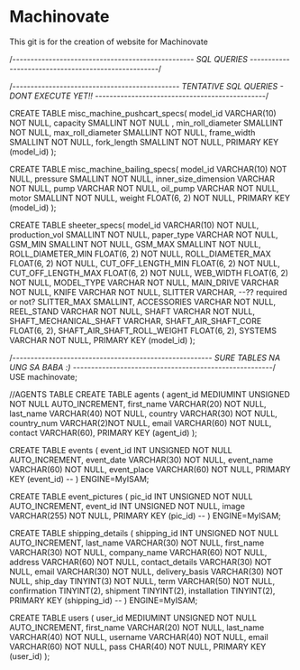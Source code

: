 # Machinovate
This git is for the creation of website for Machinovate


/*--------------------------------------------------
SQL QUERIES
----------------------------------------------------*/

/*----------------------------------------------
TENTATIVE SQL QUERIES - DONT EXECUTE YET!!
-----------------------------------------------*/

CREATE TABLE misc_machine_pushcart_specs(
	model_id VARCHAR(10) NOT NULL,
	capacity SMALLINT NOT NULL ,
	min_roll_diameter SMALLINT NOT NULL,
	max_roll_diameter SMALLINT NOT NULL,
	frame_width SMALLINT NOT NULL,
	fork_length SMALLINT NOT NULL,
	PRIMARY KEY (model_id)
);

CREATE TABLE misc_machine_bailing_specs(
	model_id VARCHAR(10) NOT NULL,
	pressure SMALLINT NOT NULL,
	inner_size_dimension VARCHAR NOT NULL,
	pump VARCHAR NOT NULL,
	oil_pump VARCHAR NOT NULL,
	motor SMALLINT NOT NULL,
	weight FLOAT(6, 2) NOT NULL,
	PRIMARY KEY (model_id)
);

CREATE TABLE sheeter_specs(
	model_id VARCHAR(10) NOT NULL,
	production_vol SMALLINT NOT NULL,
	paper_type VARCHAR NOT NULL,
	GSM_MIN SMALLINT NOT NULL,
	GSM_MAX SMALLINT NOT NULL,
	ROLL_DIAMETER_MIN FLOAT(6, 2) NOT NULL,
	ROLL_DIAMETER_MAX FLOAT(6, 2) NOT NULL,
	CUT_OFF_LENGTH_MIN FLOAT(6, 2) NOT NULL,
	CUT_OFF_LENGTH_MAX FLOAT(6, 2) NOT NULL,
	WEB_WIDTH FLOAT(6, 2) NOT NULL,
	MODEL_TYPE VARCHAR NOT NULL,
	MAIN_DRIVE VARCHAR NOT NULL,
	KNIFE VARCHAR NOT NULL,
	SLITTER VARCHAR, --?? required or not?
	SLITTER_MAX SMALLINT,
	ACCESSORIES VARCHAR NOT NULL,
	REEL_STAND VARCHAR NOT NULL,
	SHAFT VARCHAR NOT NULL,
	SHAFT_MECHANICAL_SHAFT VARCHAR, 
	SHAFT_AIR_SHAFT_CORE FLOAT(6, 2),
	SHAFT_AIR_SHAFT_ROLL_WEIGHT FLOAT(6, 2),
	SYSTEMS VARCHAR NOT NULL,
	PRIMARY KEY (model_id)
);


/*-------------------------------------------------------
SURE TABLES NA UNG SA BABA :)
-------------------------------------------------------*/
USE machinovate;


//AGENTS TABLE
CREATE TABLE agents (
	agent_id MEDIUMINT UNSIGNED NOT NULL AUTO_INCREMENT,
	first_name VARCHAR(20) NOT NULL,
	last_name VARCHAR(40) NOT NULL,
	country VARCHAR(30) NOT NULL,
	country_num VARCHAR(2)NOT NULL,
	email VARCHAR(60) NOT NULL,
	contact VARCHAR(60),
	PRIMARY KEY (agent_id)
);


CREATE TABLE events (
	event_id INT UNSIGNED NOT NULL AUTO_INCREMENT,
	event_date VARCHAR(30) NOT NULL,
	event_name VARCHAR(60) NOT NULL,
	event_place VARCHAR(60) NOT NULL,
	PRIMARY KEY (event_id)
	--
) ENGINE=MyISAM;

CREATE TABLE event_pictures (
	pic_id INT UNSIGNED NOT NULL AUTO_INCREMENT,
	event_id INT UNSIGNED NOT NULL,
	image VARCHAR(255) NOT NULL,
	PRIMARY KEY (pic_id)
	--
) ENGINE=MyISAM;

CREATE TABLE shipping_details (
	shipping_id INT UNSIGNED NOT NULL AUTO_INCREMENT,
	last_name VARCHAR(30) NOT NULL,
	first_name VARCHAR(30) NOT NULL,
    company_name VARCHAR(60) NOT NULL,
    address VARCHAR(60) NOT NULL,
	contact_details VARCHAR(30) NOT NULL,
    email VARCHAR(30) NOT NULL,
    delivery_basis VARCHAR(30) NOT NULL,
    ship_day TINYINT(3) NOT NULL,
    term VARCHAR(50) NOT NULL,
    confirmation TINYINT(2),
    shipment TINYINT(2),
    installation TINYINT(2),
	PRIMARY KEY (shipping_id)
	--
) ENGINE=MyISAM;

CREATE TABLE users (
	user_id MEDIUMINT UNSIGNED NOT NULL AUTO_INCREMENT,
	first_name VARCHAR(20) NOT NULL,
	last_name VARCHAR(40) NOT NULL,
	username VARCHAR(40) NOT NULL,
	email VARCHAR(60) NOT NULL,
	pass CHAR(40) NOT NULL,
	PRIMARY KEY (user_id)
);
